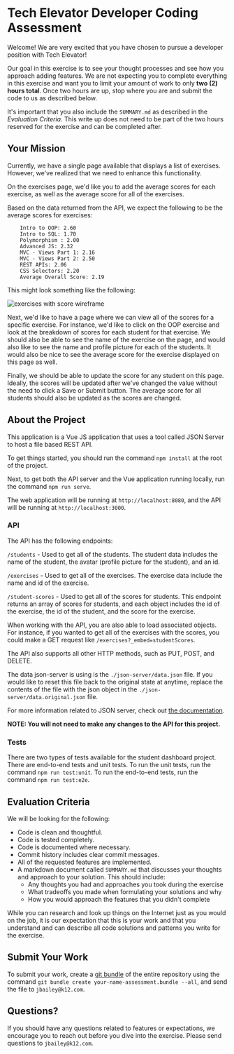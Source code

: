 # Tech Elevator Developer Coding Assessment

Welcome! We are very excited that you have chosen to pursue a developer position with Tech Elevator!

Our goal in this exercise is to see your thought processes and see how you approach adding features. We are not expecting you to complete everything in this exercise and want you to limit your amount of work to only **two (2) hours total**. Once two hours are up, stop where you are and submit the code to us as described below.

It's important that you also include the `SUMMARY.md` as described in the *Evaluation Criteria*. This write up does not need to be part of the two hours reserved for the exercise and can be completed after.

## Your Mission

Currently, we have a single page available that displays a list of exercises. However, we've realized that we need to enhance this functionality.

On the exercises page, we'd like you to add the average scores for each exercise, as well as the average score for all of the exercises.

Based on the data returned from the API, we expect the following to be the average scores for exercises:

```
    Intro to OOP: 2.60
    Intro to SQL: 1.70
    Polymorphism : 2.00
    Advanced JS: 2.32
    MVC - Views Part 1: 2.16
    MVC - Views Part 2: 2.50
    REST APIs: 2.06
    CSS Selectors: 2.20
    Average Overall Score: 2.19
```

This might look something like the following:

![exercises with score wireframe](exercises-with-scores.png)

Next, we'd like to have a page where we can view all of the scores for a specific exercise. For instance, we'd like to click on the OOP exercise and look at the breakdown of scores for each student for that exercise. We should also be able to see the name of the exercise on the page, and would also like to see the name and profile picture for each of the students. It would also be nice to see the average score for the exercise displayed on this page as well.

Finally, we should be able to update the score for any student on this page. Ideally, the scores will be updated after we've changed the value without the need to click a Save or Submit button. The average score for all students should also be updated as the scores are changed.

## About the Project

This application is a Vue JS application that uses a tool called JSON Server to host a file based REST API.

To get things started, you should run the command `npm install` at the root of the project.

Next, to get both the API server and the Vue application running locally, run the command `npm run serve`.

The web application will be running at `http://localhost:8080`, and the API will be running at `http://localhost:3000`.

### API

The API has the following endpoints:

`/students` - Used to get all of the students. The student data includes the name of the student, the avatar (profile picture for the student), and an id.

`/exercises` - Used to get all of the exercises. The exercise data include the name and id of the exercise.

`/student-scores` - Used to get all of the scores for students. This endpoint returns an array of scores for students, and each object includes the id of the exercise, the id of the student, and the score for the exercise.

When working with the API, you are also able to load associated objects. For instance, if you wanted to get all of the exercises with the scores, you could make a GET request like `/exercises?_embed=studentScores`.

The API also supports all other HTTP methods, such as PUT, POST, and DELETE.

The data json-server is using is the `./json-server/data.json` file. If you would like to reset this file back to the original state at anytime, replace the contents of the file with the json object in the `./json-server/data.original.json` file.

For more information related to JSON server, check out [the documentation](https://github.com/typicode/json-server).

**NOTE: You will not need to make any changes to the API for this project.**

### Tests

There are two types of tests available for the student dashboard project. There are end-to-end tests and unit tests. To run the unit tests, run the command `npm run test:unit`. To run the end-to-end tests, run the command `npm run test:e2e`.

## Evaluation Criteria

We will be looking for the following:

- Code is clean and thoughtful.
- Code is tested completely.
- Code is documented where necessary.
- Commit history includes clear commit messages.
- All of the requested features are implemented.
- A markdown document called `SUMMARY.md` that discusses your thoughts and approach to your solution. This should include:
  - Any thoughts you had and approaches you took during the exercise
  - What tradeoffs you made when formulating your solutions and why
  - How you would approach the features that you didn't complete

While you can research and look up things on the Internet just as you would on the job, it is our expectation that this is your work and that you understand and can describe all code solutions and patterns you write for the exercise.

## Submit Your Work

To submit your work, create a [git bundle](http://schacon.github.io/git/git-bundle.html) of the entire repository using the command `git bundle create your-name-assessment.bundle --all`, and send the file to `jbailey@k12.com`.

## Questions?

If you should have any questions related to features or expectations, we encourage you to reach out before you dive into the exercise. Please send questions to `jbailey@k12.com`.
